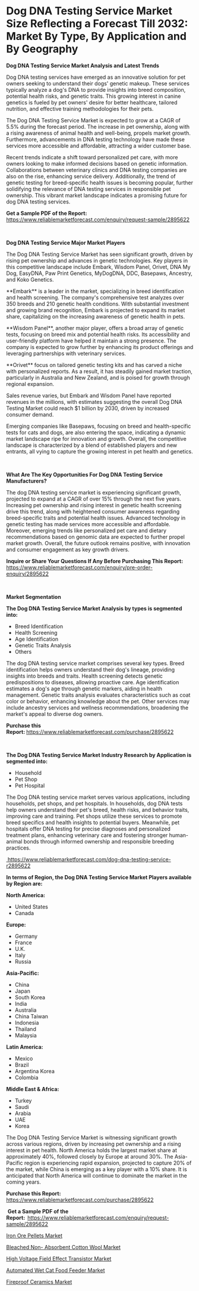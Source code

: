 <p><h1>Dog DNA Testing Service Market Size Reflecting a Forecast Till 2032: Market By Type, By Application and By Geography</h1></p><p><strong>Dog DNA Testing Service Market Analysis and Latest Trends</strong></p>
<p><p>Dog DNA testing services have emerged as an innovative solution for pet owners seeking to understand their dogs' genetic makeup. These services typically analyze a dog's DNA to provide insights into breed composition, potential health risks, and genetic traits. This growing interest in canine genetics is fueled by pet owners' desire for better healthcare, tailored nutrition, and effective training methodologies for their pets.</p><p>The Dog DNA Testing Service Market is expected to grow at a CAGR of 5.5% during the forecast period. The increase in pet ownership, along with a rising awareness of animal health and well-being, propels market growth. Furthermore, advancements in DNA testing technology have made these services more accessible and affordable, attracting a wider customer base.</p><p>Recent trends indicate a shift toward personalized pet care, with more owners looking to make informed decisions based on genetic information. Collaborations between veterinary clinics and DNA testing companies are also on the rise, enhancing service delivery. Additionally, the trend of genetic testing for breed-specific health issues is becoming popular, further solidifying the relevance of DNA testing services in responsible pet ownership. This vibrant market landscape indicates a promising future for dog DNA testing services.</p></p>
<p><strong>Get a Sample PDF of the Report:&nbsp;</strong> <a href="https://www.reliablemarketforecast.com/enquiry/request-sample/2895622?utm_campaign=1899&utm_medium=2&utm_source=Github&utm_content=ia&utm_term=15032025&utm_id=dog-dna-testing-service">https://www.reliablemarketforecast.com/enquiry/request-sample/2895622</a></p>
<p>&nbsp;</p>
<p><strong>Dog DNA Testing Service Major Market Players</strong></p>
<p><p>The Dog DNA Testing Service Market has seen significant growth, driven by rising pet ownership and advances in genetic technologies. Key players in this competitive landscape include Embark, Wisdom Panel, Orivet, DNA My Dog, EasyDNA, Paw Print Genetics, MyDogDNA, DDC, Basepaws, Ancestry, and Koko Genetics.</p><p>**Embark** is a leader in the market, specializing in breed identification and health screening. The company's comprehensive test analyzes over 350 breeds and 210 genetic health conditions. With substantial investment and growing brand recognition, Embark is projected to expand its market share, capitalizing on the increasing awareness of genetic health in pets.</p><p>**Wisdom Panel**, another major player, offers a broad array of genetic tests, focusing on breed mix and potential health risks. Its accessibility and user-friendly platform have helped it maintain a strong presence. The company is expected to grow further by enhancing its product offerings and leveraging partnerships with veterinary services.</p><p>**Orivet** focus on tailored genetic testing kits and has carved a niche with personalized reports. As a result, it has steadily gained market traction, particularly in Australia and New Zealand, and is poised for growth through regional expansion.</p><p>Sales revenue varies, but Embark and Wisdom Panel have reported revenues in the millions, with estimates suggesting the overall Dog DNA Testing Market could reach $1 billion by 2030, driven by increased consumer demand. </p><p>Emerging companies like Basepaws, focusing on breed and health-specific tests for cats and dogs, are also entering the space, indicating a dynamic market landscape ripe for innovation and growth. Overall, the competitive landscape is characterized by a blend of established players and new entrants, all vying to capture the growing interest in pet health and genetics.</p></p>
<p>&nbsp;</p>
<p><strong>What Are The Key Opportunities For Dog DNA Testing Service Manufacturers?</strong></p>
<p><p>The dog DNA testing service market is experiencing significant growth, projected to expand at a CAGR of over 15% through the next five years. Increasing pet ownership and rising interest in genetic health screening drive this trend, along with heightened consumer awareness regarding breed-specific traits and potential health issues. Advanced technology in genetic testing has made services more accessible and affordable. Moreover, emerging trends like personalized pet care and dietary recommendations based on genomic data are expected to further propel market growth. Overall, the future outlook remains positive, with innovation and consumer engagement as key growth drivers.</p></p>
<p><strong>Inquire or Share Your Questions If Any Before Purchasing This Report:</strong> <a href="https://www.reliablemarketforecast.com/enquiry/pre-order-enquiry/2895622?utm_campaign=1899&utm_medium=2&utm_source=Github&utm_content=ia&utm_term=15032025&utm_id=dog-dna-testing-service">https://www.reliablemarketforecast.com/enquiry/pre-order-enquiry/2895622</a></p>
<p>&nbsp;</p>
<p><strong>Market Segmentation</strong></p>
<p><strong>The Dog DNA Testing Service Market Analysis by types is segmented into:</strong></p>
<p><ul><li>Breed Identification</li><li>Health Screening</li><li>Age Identification</li><li>Genetic Traits Analysis</li><li>Others</li></ul></p>
<p><p>The dog DNA testing service market comprises several key types. Breed identification helps owners understand their dog's lineage, providing insights into breeds and traits. Health screening detects genetic predispositions to diseases, allowing proactive care. Age identification estimates a dog's age through genetic markers, aiding in health management. Genetic traits analysis evaluates characteristics such as coat color or behavior, enhancing knowledge about the pet. Other services may include ancestry services and wellness recommendations, broadening the market's appeal to diverse dog owners.</p></p>
<p><strong>Purchase this Report:&nbsp;</strong><a href="https://www.reliablemarketforecast.com/purchase/2895622?utm_campaign=1899&utm_medium=2&utm_source=Github&utm_content=ia&utm_term=15032025&utm_id=dog-dna-testing-service">https://www.reliablemarketforecast.com/purchase/2895622</a></p>
<p>&nbsp;</p>
<p><strong>The Dog DNA Testing Service Market Industry Research by Application is segmented into:</strong></p>
<p><ul><li>Household</li><li>Pet Shop</li><li>Pet Hospital</li></ul></p>
<p><p>The Dog DNA testing service market serves various applications, including households, pet shops, and pet hospitals. In households, dog DNA tests help owners understand their pet's breed, health risks, and behavior traits, improving care and training. Pet shops utilize these services to promote breed specifics and health insights to potential buyers. Meanwhile, pet hospitals offer DNA testing for precise diagnoses and personalized treatment plans, enhancing veterinary care and fostering stronger human-animal bonds through informed ownership and responsible breeding practices.</p></p>
<p><a href="https://www.reliablemarketforecast.com/dog-dna-testing-service-r2895622?utm_campaign=1899&utm_medium=2&utm_source=Github&utm_content=ia&utm_term=15032025&utm_id=dog-dna-testing-service">&nbsp;https://www.reliablemarketforecast.com/dog-dna-testing-service-r2895622</a></p>
<p><strong>In terms of Region, the Dog DNA Testing Service Market Players available by Region are:</strong></p>
<p>
    <p> <strong> North America: </strong>
        <ul>
            <li>United States</li>
            <li>Canada</li>
        </ul>
        </p> 
    <p> <strong> Europe: </strong>
        <ul>
            <li>Germany</li>
            <li>France</li>
            <li>U.K.</li>
            <li>Italy</li>
            <li>Russia</li>
        </ul>
        </p> 
    <p> <strong> Asia-Pacific: </strong>
        <ul>
            <li>China</li>
            <li>Japan</li>
            <li>South Korea</li>
            <li>India</li>
            <li>Australia</li>
            <li>China Taiwan</li>
            <li>Indonesia</li>
            <li>Thailand</li>
            <li>Malaysia</li>
        </ul>
        </p> 
    <p> <strong> Latin America: </strong>
        <ul>
            <li>Mexico</li>
            <li>Brazil</li>
            <li>Argentina Korea</li>
            <li>Colombia</li>
        </ul>
        </p> 
    <p> <strong> Middle East & Africa: </strong>
        <ul>
            <li>Turkey</li>
            <li>Saudi</li>
            <li>Arabia</li>
            <li>UAE</li>
            <li>Korea</li>
        </ul>
    </p>
    </p>
<p><p>The Dog DNA Testing Service Market is witnessing significant growth across various regions, driven by increasing pet ownership and a rising interest in pet health. North America holds the largest market share at approximately 40%, followed closely by Europe at around 30%. The Asia-Pacific region is experiencing rapid expansion, projected to capture 20% of the market, while China is emerging as a key player with a 10% share. It is anticipated that North America will continue to dominate the market in the coming years.</p></p>
<p><strong>Purchase this Report: </strong><a href="https://www.reliablemarketforecast.com/purchase/2895622?utm_campaign=1899&utm_medium=2&utm_source=Github&utm_content=ia&utm_term=15032025&utm_id=dog-dna-testing-service">https://www.reliablemarketforecast.com/purchase/2895622</a></p>
<p>&nbsp;<strong>Get a Sample PDF of the Report:&nbsp;&nbsp;</strong><a href="https://www.reliablemarketforecast.com/enquiry/request-sample/2895622?utm_campaign=1899&utm_medium=2&utm_source=Github&utm_content=ia&utm_term=15032025&utm_id=dog-dna-testing-service">https://www.reliablemarketforecast.com/enquiry/request-sample/2895622</a></p>
<p><strong></strong></p>
<p><p><a href="https://github.com/rogetspate12/Market-Research-Report-List-1/blob/main/iron-ore-pellets-market.md?utm_campaign=1899&utm_medium=2&utm_source=Github&utm_content=ia&utm_term=15032025&utm_id=dog-dna-testing-service">Iron Ore Pellets Market</a></p><p><a href="https://github.com/nxauwedaroui2/Market-Research-Report-List-1/blob/main/bleached-non-absorbent-cotton-wool-market.md?utm_campaign=1899&utm_medium=2&utm_source=Github&utm_content=ia&utm_term=15032025&utm_id=dog-dna-testing-service">Bleached Non- Absorbent Cotton Wool Market</a></p><p><a href="https://github.com/ranewknaller/Market-Research-Report-List-1/blob/main/high-voltage-field-effect-transistor-market.md?utm_campaign=1899&utm_medium=2&utm_source=Github&utm_content=ia&utm_term=15032025&utm_id=dog-dna-testing-service">High Voltage Field Effect Transistor Market</a></p><p><a href="https://github.com/sahoolipko6f/Market-Research-Report-List-1/blob/main/automated-wet-cat-food-feeder-market.md?utm_campaign=1899&utm_medium=2&utm_source=Github&utm_content=ia&utm_term=15032025&utm_id=dog-dna-testing-service">Automated Wet Cat Food Feeder Market</a></p><p><a href="https://github.com/iontahoehlct/Market-Research-Report-List-1/blob/main/fireproof-ceramics-market.md?utm_campaign=1899&utm_medium=2&utm_source=Github&utm_content=ia&utm_term=15032025&utm_id=dog-dna-testing-service">Fireproof Ceramics Market</a></p></p>
